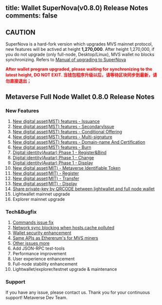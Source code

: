 title: Wallet SuperNova(v0.8.0) Release Notes
comments: false
---

## CAUTION
SuperNova is a hard-fork version which upgrades MVS mainnet protocol, new features will be actived at height **1,270,000**.
After height 1,270,000, if you do not upgrade (only full-node, Desktop/Linux), MVS wallet no blocks synchronizing.
Refers to [Manual of upgrading to SuperNova](https://docs.mvs.org/docs/supernova-upgrade-manual.html)

<font color="#FF0000"> <b>
After wallet program upgraded, please waiting for synchronizing to the latest height, DO NOT EXIT. 
当钱包程序升级以后，请等待区块同步到最新，请勿直接退出；
</b></font>

## Metaverse Full Node Wallet 0.8.0 Release Notes

### New Features
1. [New digital asset(MST) features - Issuance](https://docs.mvs.org/developers/da-issue.html)
1. [New digital asset(MST) features - SecondaryIssue](https://docs.mvs.org/developers/da-secondary-issue.html)
1. [New digital asset(MST) features - Conditional Offering](https://docs.mvs.org/developers/da-attenuation.html)
1. [New digital asset(MST) features - Multi-signature](https://docs.mvs.org/developers/da-multi-sig.html)
1. [New digital asset(MST) features - Domain-name And Certification](https://docs.mvs.org/developers/da-certification.html)
1. [New digital asset(MST) features - Burn](https://docs.mvs.org/developers/da-burn.html)
1. [Digital identity(Avatar) Phase 1 - Register&Bind](https://docs.mvs.org/developers/di-index.html)
1. [Digital identity(Avatar) Phase 1 - Change](https://docs.mvs.org/developers/di-index.html)
1. [Digital identity(Avatar) Phase 1 - Display](https://docs.mvs.org/developers/di-index.html)
1. [New digital asset(MIT) - Metaverse Identifiable Token](https://docs.mvs.org/developers/mit-index.html)
1. [New digital asset(MIT) - Register](https://docs.mvs.org/developers/mit-register.html)
1. [New digital asset(MIT) - Transfer](https://docs.mvs.org/developers/mit-transfer.html)
1. [New digital asset(MIT) - Display](https://docs.mvs.org/developers/mit-query.html)
3. [Share private-key by QRCODE between lightwallet and full node wallet](https://github.com/mvs-org/metaverse/issues/248)
1. Lightwallet mainnet upgrade
1. Explorer mainnet upgrade

### Tech&Bugfix
1. [Commands issue fix](https://github.com/mvs-org/metaverse/issues/292)
1. [Network sync blocking when hosts.cache polluted](https://github.com/mvs-org/metaverse/issues/271)
3. [Wallet security enhancement](https://github.com/mvs-org/metaverse/issues/290)
1. [Same APIs as Ethererum's for MVS miners](https://github.com/mvs-org/metaverse/issues/268)
3. [Other issues more](https://github.com/mvs-org/metaverse/issues)
1. Add JSON-RPC test-tools
3. Performance improvement
1. User experience enhancement
1. Full-node stability enhancement
1. Lightwallet/explorer/testnet upgrade & maintenance

### Support
If you have any issue, please contact us.
Thank you for your continuous support! 
Metaverse Dev Team.

